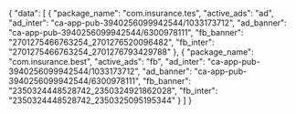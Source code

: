 {
  "data": [
    {
      "package_name": "com.insurance.tes",
      "active_ads": "ad",
      "ad_inter": "ca-app-pub-3940256099942544/1033173712",
      "ad_banner": "ca-app-pub-3940256099942544/6300978111",
      "fb_banner": "2701275466763254_2701276520096482",
      "fb_inter": "2701275466763254_2701276793429788"
    },
    {
      "package_name": "com.insurance.best",
      "active_ads": "fb",
      "ad_inter": "ca-app-pub-3940256099942544/1033173712",
      "ad_banner": "ca-app-pub-3940256099942544/6300978111",
      "fb_banner": "2350324448528742_2350324921862028",
      "fb_inter": "2350324448528742_2350325095195344"
    }
  ]
}

